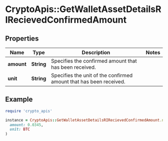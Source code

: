 # CryptoApis::GetWalletAssetDetailsRIRecievedConfirmedAmount

## Properties

| Name | Type | Description | Notes |
| ---- | ---- | ----------- | ----- |
| **amount** | **String** | Specifies the confirmed amount that has been received. |  |
| **unit** | **String** | Specifies the unit of the confirmed amount that has been received. |  |

## Example

```ruby
require 'crypto_apis'

instance = CryptoApis::GetWalletAssetDetailsRIRecievedConfirmedAmount.new(
  amount: 0.0345,
  unit: BTC
)
```

